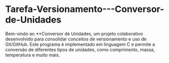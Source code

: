 # Tarefa-Versionamento---Conversor-de-Unidades
Bem-vindo ao **Conversor de Unidades, um projeto colaborativo desenvolvido para consolidar conceitos de versionamento e uso de Git/GitHub. Este programa é implementado em linguagem C e permite a conversão de diferentes tipos de unidades, como comprimento, massa, temperatura e muito mais.
